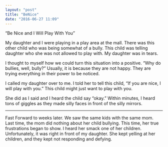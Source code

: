 ```yaml
---
layout: "post"
title: "BeNice"
date: "2016-06-27 11:09"
---
```


“Be Nice and I Will Play With You”

My daughter and I were playing in a play area at the mall. There was this other child who was being somewhat of a bully. This child was telling daughter who she was not allowed to play with. My daughter was in tears.

I thought to myself how we could turn this situation into a positive. “Why do bullies, well, bully?” Usually, it is because they are not happy. They are trying everything in their power to be noticed.

I called my daughter over to me. I told her to tell this child, “If you are nice, I will play with you.”  This child might just want to play with you.

She did as I said and I heard the child say “okay.” Within minutes, I heard tons of giggles as they made silly faces in front of the silly mirrors.


----

Fast Forward to weeks later.  We saw the same kids with the same mom.  Last time, the mom did nothing about her child bullying. This time, her true frustrations began to show. I heard her smack one of her children. Unfortunately, it was right in front of my daughter.  She kept yelling at her children, and they kept not responding and defying.
